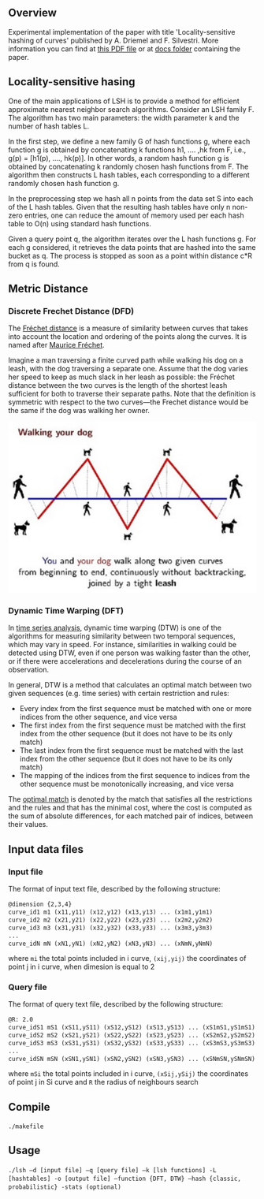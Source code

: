 ## Overview
Experimental implementation of the paper with title 'Locality-sensitive hashing of curves' published by A. Driemel and F. Silvestri. More information you can find at [this PDF file](http://drops.dagstuhl.de/opus/volltexte/2017/7203/pdf/LIPIcs-SoCG-2017-37.pdf) or at [docs folder](https://github.com/chanioxaris/Hashing-Search-PolygonalCurves/tree/master/doc) containing the paper.

## Locality-sensitive hasing
One of the main applications of LSH is to provide a method for efficient approximate nearest neighbor search algorithms. Consider an LSH family F. The algorithm has two main parameters: the width parameter k and the number of hash tables L.

In the first step, we define a new family G of hash functions g, where each function g is obtained by concatenating k functions h1, .... ,hk from F, i.e., g(p) = [h1(p), ...., hk(p)]. In other words, a random hash function g is obtained by concatenating k randomly chosen hash functions from F. The algorithm then constructs L hash tables, each corresponding to a different randomly chosen hash function g.

In the preprocessing step we hash all n points from the data set S into each of the L hash tables. Given that the resulting hash tables have only n non-zero entries, one can reduce the amount of memory used per each hash table to O(n) using standard hash functions.

Given a query point q, the algorithm iterates over the L hash functions g. For each g considered, it retrieves the data points that are hashed into the same bucket as q. The process is stopped as soon as a point within distance c*R from q is found.

## Metric Distance

### Discrete Frechet Distance (DFD)
The [Fréchet distance](https://en.wikipedia.org/wiki/Fr%C3%A9chet_distance) is a measure of similarity between curves that takes into account the location and ordering of the points along the curves. It is named after [Maurice Fréchet](https://en.wikipedia.org/wiki/Maurice_Fr%C3%A9chet).

Imagine a man traversing a finite curved path while walking his dog on a leash, with the dog traversing a separate one. Assume that the dog varies her speed to keep as much slack in her leash as possible: the Fréchet distance between the two curves is the length of the shortest leash sufficient for both to traverse their separate paths. Note that the definition is symmetric with respect to the two curves—the Frechet distance would be the same if the dog was walking her owner.

![Frechet Distance](https://github.com/chanioxaris/Hashing-Search-PolygonalCurves/blob/master/img/frechet_distance.jpg)

### Dynamic Time Warping (DFT)
In [time series analysis](https://en.wikipedia.org/wiki/Time_series), dynamic time warping (DTW) is one of the algorithms for measuring similarity between two temporal sequences, which may vary in speed. For instance, similarities in walking could be detected using DTW, even if one person was walking faster than the other, or if there were accelerations and decelerations during the course of an observation. 

In general, DTW is a method that calculates an optimal match between two given sequences (e.g. time series) with certain restriction and rules:
* Every index from the first sequence must be matched with one or more indices from the other sequence, and vice versa
* The first index from the first sequence must be matched with the first index from the other sequence (but it does not have to be its only match)
* The last index from the first sequence must be matched with the last index from the other sequence (but it does not have to be its only match)
* The mapping of the indices from the first sequence to indices from the other sequence must be monotonically increasing, and vice versa

The [optimal match](https://en.wikipedia.org/wiki/Optimal_matching) is denoted by the match that satisfies all the restrictions and the rules and that has the minimal cost, where the cost is computed as the sum of absolute differences, for each matched pair of indices, between their values.


## Input data files

### Input file 
The format of input text file, described by the following structure:
```
@dimension {2,3,4} 
curve_id1 m1 (x11,y11) (x12,y12) (x13,y13) ... (x1m1,y1m1)
curve_id2 m2 (x21,y21) (x22,y22) (x23,y23) ... (x2m2,y2m2)
curve_id3 m3 (x31,y31) (x32,y32) (x33,y33) ... (x3m3,y3m3)
...
curve_idN mN (xN1,yN1) (xN2,yN2) (xN3,yN3) ... (xNmN,yNmN)
```
where ```mi``` the total points included in i curve, ```(xij,yij)``` the coordinates of point j in i curve, when dimesion is equal to 2

### Query file 
The format of query text file, described by the following structure:
```
@R: 2.0
curve_idS1 mS1 (xS11,yS11) (xS12,yS12) (xS13,yS13) ... (xS1mS1,yS1mS1)
curve_idS2 mS2 (xS21,yS21) (xS22,yS22) (xS23,yS23) ... (xS2mS2,yS2mS2)
curve_idS3 mS3 (xS31,yS31) (xS32,yS32) (xS33,yS33) ... (xS3mS3,yS3mS3)
...
curve_idSN mSN (xSN1,ySN1) (xSN2,ySN2) (xSN3,ySN3) ... (xSNmSN,ySNmSN)
```
where ```mSi``` the total points included in i curve, ```(xSij,ySij)``` the coordinates of point j in Si curve and ```R``` the radius of neighbours search


## Compile

`./makefile`

## Usage

`./lsh –d [input file] –q [query file] –k [lsh functions] -L [hashtables] -ο [output file] –function {DFT, DTW} –hash {classic, probabilistic} -stats (optional)`
